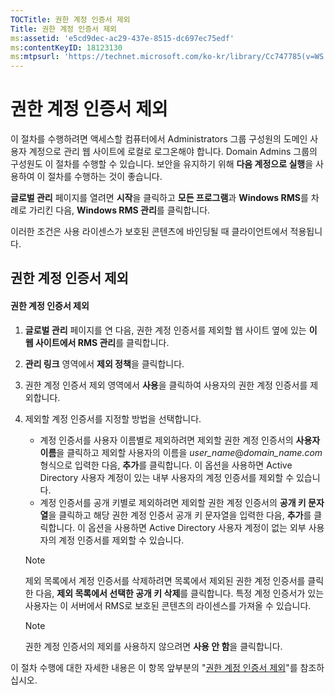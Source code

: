 ```yaml
---
TOCTitle: 권한 계정 인증서 제외
Title: 권한 계정 인증서 제외
ms:assetid: 'e5cd9dec-ac29-437e-8515-dc697ec75edf'
ms:contentKeyID: 18123130
ms:mtpsurl: 'https://technet.microsoft.com/ko-kr/library/Cc747785(v=WS.10)'
---
```


권한 계정 인증서 제외
=====================

이 절차를 수행하려면 액세스할 컴퓨터에서 Administrators 그룹 구성원의 도메인 사용자 계정으로 관리 웹 사이트에 로컬로 로그온해야 합니다. Domain Admins 그룹의 구성원도 이 절차를 수행할 수 있습니다. 보안을 유지하기 위해 **다음 계정으로 실행**을 사용하여 이 절차를 수행하는 것이 좋습니다.

**글로벌 관리** 페이지를 열려면 **시작**을 클릭하고 **모든 프로그램**과 **Windows RMS**를 차례로 가리킨 다음, **Windows RMS 관리**를 클릭합니다.

이러한 조건은 사용 라이센스가 보호된 콘텐츠에 바인딩될 때 클라이언트에서 적용됩니다.

권한 계정 인증서 제외
---------------------

#### 권한 계정 인증서 제외

1.  **글로벌 관리** 페이지를 연 다음, 권한 계정 인증서를 제외할 웹 사이트 옆에 있는 **이 웹 사이트에서 RMS 관리**를 클릭합니다.

2.  **관리 링크** 영역에서 **제외 정책**을 클릭합니다.

3.  권한 계정 인증서 제외 영역에서 **사용**을 클릭하여 사용자의 권한 계정 인증서를 제외합니다.

4.  제외할 계정 인증서를 지정할 방법을 선택합니다.

    -   계정 인증서를 사용자 이름별로 제외하려면 제외할 권한 계정 인증서의 **사용자 이름**을 클릭하고 제외할 사용자의 이름을 *user\_name*@*domain\_name.com* 형식으로 입력한 다음, **추가**를 클릭합니다. 이 옵션을 사용하면 Active Directory 사용자 계정이 있는 내부 사용자의 계정 인증서를 제외할 수 있습니다.
    -   계정 인증서를 공개 키별로 제외하려면 제외할 권한 계정 인증서의 **공개 키 문자열**을 클릭하고 해당 권한 계정 인증서 공개 키 문자열을 입력한 다음, **추가**를 클릭합니다. 이 옵션을 사용하면 Active Directory 사용자 계정이 없는 외부 사용자의 계정 인증서를 제외할 수 있습니다.

    > [!Note]  
    > 제외 목록에서 계정 인증서를 삭제하려면 목록에서 제외된 권한 계정 인증서를 클릭한 다음, **제외 목록에서 선택한 공개 키 삭제**를 클릭합니다. 특정 계정 인증서가 있는 사용자는 이 서버에서 RMS로 보호된 콘텐츠의 라이센스를 가져올 수 있습니다.
	
	> [!Note]  
    > 권한 계정 인증서의 제외를 사용하지 않으려면 **사용 안 함**을 클릭합니다.

이 절차 수행에 대한 자세한 내용은 이 항목 앞부분의 "[권한 계정 인증서 제외](https://technet.microsoft.com/cba5e901-942c-4d06-9865-e6c4648c95e6)"를 참조하십시오.
